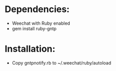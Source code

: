 # Dependencies:
- Weechat with Ruby enabled
- gem install ruby-gntp

# Installation:
- Copy gntpnotify.rb to ~/.weechat/ruby/autoload
